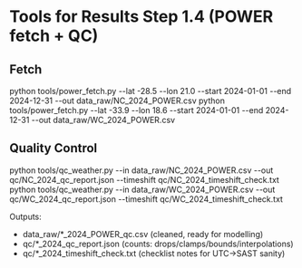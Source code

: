# Tools for Results Step 1.4 (POWER fetch + QC)

## Fetch
python tools/power_fetch.py --lat -28.5 --lon 21.0 --start 2024-01-01 --end 2024-12-31 --out data_raw/NC_2024_POWER.csv
python tools/power_fetch.py --lat -33.9 --lon 18.6 --start 2024-01-01 --end 2024-12-31 --out data_raw/WC_2024_POWER.csv

## Quality Control
python tools/qc_weather.py --in data_raw/NC_2024_POWER.csv --out qc/NC_2024_qc_report.json --timeshift qc/NC_2024_timeshift_check.txt
python tools/qc_weather.py --in data_raw/WC_2024_POWER.csv --out qc/WC_2024_qc_report.json --timeshift qc/WC_2024_timeshift_check.txt

Outputs:
  - data_raw/*_2024_POWER_qc.csv   (cleaned, ready for modelling)
  - qc/*_2024_qc_report.json       (counts: drops/clamps/bounds/interpolations)
  - qc/*_2024_timeshift_check.txt  (checklist notes for UTC->SAST sanity)
